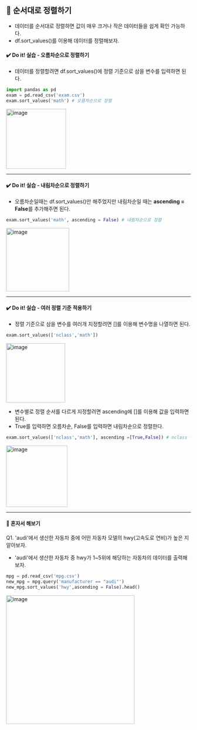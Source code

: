 ## 📌 순서대로 정렬하기
- 데이터를 순서대로 정렬하면 값이 매우 크거나 작은 데이터들을 쉽게 확인 가능하다.
- df.sort_values()를 이용해 데이터를 정렬해보자.

#### ✔️ Do it! 실습 - 오름차순으로 정렬하기
- 데이터를 정렬할려면 df.sort_values()에 정렬 기준으로 삼을 변수를 입력하면 된다.

```python
import pandas as pd
exam = pd.read_csv('exam.csv')
exam.sort_values('math') # 오름차순으로 정렬
```

<img width="163" alt="image" src="https://github.com/sm9199/Python_Data_Analysis_Study/assets/128019851/ea535f87-3c97-4db7-b414-f6dc50bb954a">

------------------------------------------------

#### ✔️ Do it! 실습 - 내림차순으로 정렬하기
- 오름차순일때는 df.sort_values()만 해주었지만 내림차순일 때는 **ascending = False**를 추가해주면 된다.

```python
exam.sort_values('math', ascending = False) # 내림차순으로 정렬
```

<img width="172" alt="image" src="https://github.com/sm9199/Python_Data_Analysis_Study/assets/128019851/9c951951-e399-4cb9-bc83-53cfea9e1f2e">


------------------------------------------------

#### ✔️ Do it! 실습 - 여러 정렬 기준 적용하기
- 정렬 기준으로 삼을 변수를 여러개 지정할려면 []를 이용해 변수명을 나열하면 된다.

```python
exam.sort_values(['nclass','math'])
```

<img width="161" alt="image" src="https://github.com/sm9199/Python_Data_Analysis_Study/assets/128019851/5a587223-5427-49ee-94da-741834e344cf">


- 변수별로 정렬 순서를 다르게 지정할려면 ascending에 []를 이용해 값을 입력하면 된다.
- True를 입력하면 오름차순, False를 입력하면 내림차순으로 정렬한다.

```python
exam.sort_values(['nclass','math'], ascending =[True,False]) # nclass 먼저 오름차순 정렬 후 -> nclass 기준으로 수학점수를 반마다 내림차순으로 정렬
```

<img width="167" alt="image" src="https://github.com/sm9199/Python_Data_Analysis_Study/assets/128019851/3d0fe856-74f2-471d-812e-6abbdc02107f">


--------------------------------

#### 💯 혼자서 해보기

Q1. 'audi'에서 생산한 자동차 중에 어떤 자동차 모델의 hwy(고속도로 연비)가 높은 지 알아보자.
- 'audi'에서 생산한 자동차 중 hwy가 1~5위에 해당하는 자동차의 데이터를 출력해보자.

```python
mpg = pd.read_csv('mpg.csv')
new_mpg = mpg.query('manufacturer == "audi"')
new_mpg.sort_values('hwy',ascending = False).head()
```

<img width="350" alt="image" src="https://github.com/sm9199/Python_Data_Analysis_Study/assets/128019851/283d21f2-ac92-4f80-84a0-f1eb4b446d89">
